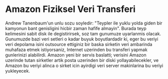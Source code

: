 # Amazon Fiziksel Veri Transferi

Andrew Tanenbaum'un unlu sozu soyledir: "Teypler ile yuklu yolda giden
bir kamyonun bant genisligini hicbir zaman hafife almayin". Burada
teyp kelimesini sabit disk ile degistirirsek, soz tam gunumuze
uyarlanmis olacak. Gunumuzde bazi veri setleri o kadar buyuk
boyutlardadir ki, eger bu veriyi veri depolama isini outsource
ettiginiz bir baska sirketin veri ambarinda muhafaza etmek
istiyorsaniz, Internet uzerinden bu transferi yapmak gunlerinizi
alabilirdi. Amazon yeni bir servis baslatti; verisini Amazon uzerinde
tutan sirketler artik posta uzerinden bir diski yollayabilecekler, ve
Amazon bu veriyi alinca o sirket icin ayirdigi veri server makinlarina
bu veriyi yukleyecek.



